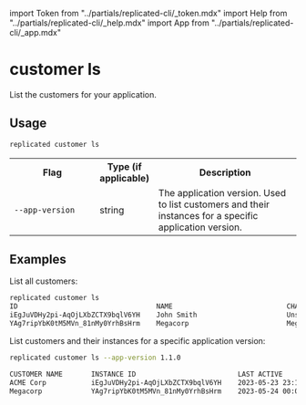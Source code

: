 import Token from "../partials/replicated-cli/_token.mdx"
import Help from "../partials/replicated-cli/_help.mdx"
import App from "../partials/replicated-cli/_app.mdx"

# customer ls

List the customers for your application.

## Usage
```bash
replicated customer ls
```

<table>
  <tr>
    <th width="30%">Flag</th>
    <th width="20%">Type (if applicable)</th>
    <th width="50%">Description</th>
  </tr>
  <Help/>
  <App/>
  <td><code>--app-version</code></td><td>string</td><td>The application version. Used to list customers and their instances for a specific application version.</td>
  <Token/>
</table>

## Examples

List all customers:

```bash
replicated customer ls
ID                                  NAME                            CHANNELS         EXPIRES    TYPE    CUSTOM_ID
iEgJuVDHy2pi-AqOjLXbZCTX9bqlV6YH    John Smith                      Unstable         Never              Not Set
YAg7ripYbK0tM5MVn_81nMy0YrhBsHrm    Megacorp                        Megacorp_Beta    Never              salesforceid-123
```

List customers and their instances for a specific application version:

```bash
replicated customer ls --app-version 1.1.0

CUSTOMER NAME       INSTANCE ID                         LAST ACTIVE                         VERSION
ACME Corp           iEgJuVDHy2pi-AqOjLXbZCTX9bqlV6YH    2023-05-23 23:13:01.403 +0000 UTC   1.1.0
Megacorp            YAg7ripYbK0tM5MVn_81nMy0YrhBsHrm    2023-05-24 00:00:02.937 +0000 UTC   1.1.0
